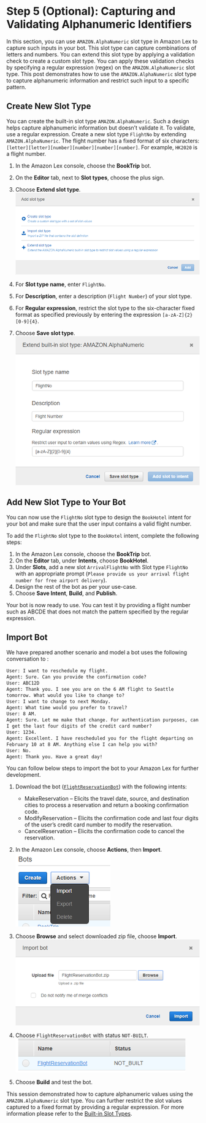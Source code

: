 # Step 5 (Optional): Capturing and Validating Alphanumeric Identifiers

In this section, you can use `AMAZON.AlphaNumeric` slot type in Amazon Lex to capture such inputs in your bot. This slot type can capture combinations of letters and numbers. You can extend this slot type by applying a validation check to create a custom slot type. You can apply these validation checks by specifying a regular expression (regex) on the `AMAZON.AlphaNumeric` slot type. This post demonstrates how to use the `AMAZON.AlphaNumeric` slot type to capture alphanumeric information and restrict such input to a specific pattern.

## Create New Slot Type

You can create the built-in slot type `AMAZON.AlphaNumeric`. Such a design helps capture alphanumeric information but doesn’t validate it. To validate, use a regular expression. Create a new slot type `FlightNo` by extending `AMAZON.AlphaNumeric`. The flight number has a fixed format of six characters: `[letter][letter][number][number][number][number]`. For example, `HK2020` is a flight number.

1. In the Amazon Lex console, choose the **BookTrip** bot.

1. On the **Editor** tab, next to **Slot types**, choose the plus sign.

1. Choose **Extend slot type**.
![](../images/ex3-step5-01.png)

1. For **Slot type name**, enter `FlightNo`.

1. For **Description**, enter a description (`Flight Number`) of your slot type.

1. For **Regular expression**, restrict the slot type to the six-character fixed format as specified previously by entering the expression `[a-zA-Z]{2}[0-9]{4}`.

1. Choose **Save slot type**.  
![](../images/ex3-step5-02.png)


## Add New Slot Type to Your Bot
You can now use the `FlightNo` slot type to design the `BookHotel` intent for your bot and make sure that the user input contains a valid flight number.

To add the `FlightNo` slot type to the `BookHotel` intent, complete the following steps:

1. In the Amazon Lex console, choose the **BookTrip** bot. 
1. On the **Editor** tab, under **Intents**, choose **BookHotel**.
1. Under **Slots**, add a new slot `ArrivalFlightNo` with Slot type `FlightNo` with an appropriate prompt (`Please provide us your arrival flight number for free airport delivery`).
1. Design the rest of the bot as per your use-case.
1. Choose **Save Intent**, **Build**, and **Publish**.

Your bot is now ready to use. You can test it by providing a flight number such as ABCDE that does not match the pattern specified by the regular expression.


## Import Bot
We have prepared another scenario and model a bot uses the following conversation to :
```
User: I want to reschedule my flight.
Agent: Sure. Can you provide the confirmation code?
User: ABC12D
Agent: Thank you. I see you are on the 6 AM flight to Seattle tomorrow. What would you like to change to?
User: I want to change to next Monday.
Agent: What time would you prefer to travel?
User: 8 AM.
Agent: Sure. Let me make that change. For authentication purposes, can I get the last four digits of the credit card number?
User: 1234.
Agent: Excellent. I have rescheduled you for the flight departing on February 10 at 8 AM. Anything else I can help you with?
User: No.
Agent: Thank you. Have a great day!
```

You can follow below steps to import the bot to your Amazon Lex for further development.

1. Download the bot ([`FlightReservationBot`](../source/FlightReservationBot.zip)) with the following intents:
   + MakeReservation – Elicits the travel date, source, and destination cities to process a reservation and return a booking confirmation code.
   + ModifyReservation – Elicits the confirmation code and last four digits of the user’s credit card number to modify the reservation.
   + CancelReservation – Elicits the confirmation code to cancel the reservation.

1. In the Amazon Lex console, choose **Actions**, then **Import**.  
![](../images/ex3-step5-03.png)

1. Choose **Browse** and select downloaded zip file, choose **Import**.  
![](../images/ex3-step5-04.png)

1. Choose `FlightReservationBot` with status `NOT-BUILT`.  
![](../images/ex3-step5-05.png)

1. Choose **Build** and test the bot.

This session demonstrated how to capture alphanumeric values using the `AMAZON.AlphaNumeric` slot type. You can further restrict the slot values captured to a fixed format by providing a regular expression. For more information please refer to the [Built-in Slot Types](https://docs.aws.amazon.com/lex/latest/dg/howitworks-builtins-slots.html).
